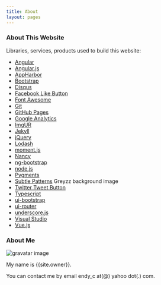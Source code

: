 ```yaml
---
title: About
layout: pages
---
```


### About This Website

Libraries, services, products used to build this website:

* [Angular](https://angular.io/)
* [Angular.js](https://angularjs.org/)
* [AppHarbor](https://appharbor.com/)
* [Bootstrap](https://getbootstrap.com/)
* [Disqus](https://disqus.com/)
* [Facebook Like Button](https://developers.facebook.com/docs/plugins/like-button)
* [Font Awesome](https://fontawesome.com/)
* [Git](https://git-scm.com/)
* [GitHub Pages](https://pages.github.com)
* [Google Analytics](https://www.google.com/analytics/)
* [ImgUR](https://imgur.com/)
* [Jekyll](https://jekyllrb.com/)
* [jQuery](https://jquery.com/)
* [Lodash](https://lodash.com/)
* [moment.js](https://momentjs.com/)
* [Nancy](http://nancyfx.org/)
* [ng-bootstrap](https://ng-bootstrap.github.io/)
* [node.js](https://nodejs.org/en/)
* [Pygments](http://pygments.org/)
* [Subtle Patterns](https://www.toptal.com/designers/subtlepatterns/greyzz/) Greyzz background image
* [Twitter Tweet Button](https://dev.twitter.com/web/tweet-button)
* [Typescript](http://www.typescriptlang.org/)
* [ui-bootstrap](https://angular-ui.github.io/bootstrap/)
* [ui-router](https://ui-router.github.io/)
* [underscore.js](http://underscorejs.org/)
* [Visual Studio](https://www.visualstudio.com/)
* [Vue.js](https://vuejs.org)

### About Me

![gravatar image](http://www.gravatar.com/avatar/568da03c8b2c0b8dbf4210d2d30111fd.png)

My name is {{site.owner}}.

You can contact me by email endy_c at(@) yahoo dot(.) com.

